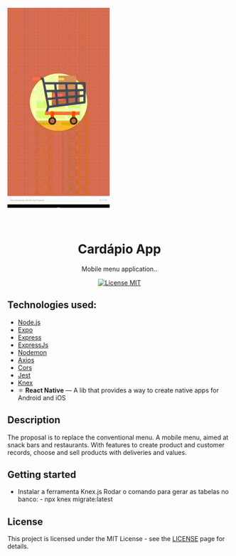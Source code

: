 
![aplicação](https://github.com/MailsonSilva/CardapioApp/blob/master/app.gif)
<h1 align="center">
<br>
Cardápio App
</h1>

<p align="center">Mobile menu application..</p>

<p align="center">
  <a href="https://opensource.org/licenses/MIT">
    <img src="https://img.shields.io/badge/License-MIT-blue.svg" alt="License MIT">
  </a>
</p>

## Technologies used:
- [Node.js](https://nodejs.org/en/)
- [Expo](https://expo.io/)
- [Express](https://expressjs.com/pt-br/)
- [ExpressJs](https://expressjs.com/pt-br/)
- [Nodemon](https://www.npmjs.com/package/nodemon)
- [Axios](https://www.npmjs.com/package/axios)
- [Cors](https://www.npmjs.com/package/cors)
- [Jest](https://www.npmjs.com/package/jest)
- [Knex](http://knexjs.org/)
- ⚛️ **React Native** — A lib that provides a way to create native apps for Android and iOS

## Description
The proposal is to replace the conventional menu.
A mobile menu, aimed at snack bars and restaurants.
With features to create product and customer records, choose and sell products with deliveries and values.

## Getting started

- Instalar a ferramenta Knex.js
	Rodar o comando para gerar as tabelas no banco:	- npx knex migrate:latest


## License

This project is licensed under the MIT License - see the [LICENSE](https://opensource.org/licenses/MIT) page for details.
